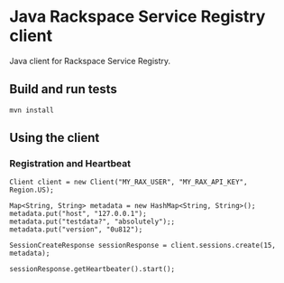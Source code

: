 # Java Rackspace Service Registry client

Java client for Rackspace Service Registry.

## Build and run tests

	mvn install

## Using the client

### Registration and Heartbeat

    Client client = new Client("MY_RAX_USER", "MY_RAX_API_KEY", Region.US);
    
    Map<String, String> metadata = new HashMap<String, String>();
    metadata.put("host", "127.0.0.1");
    metadata.put("testdata?", "absolutely");;
    metadata.put("version", "0u812");

    SessionCreateResponse sessionResponse = client.sessions.create(15, metadata);
    
    sessionResponse.getHeartbeater().start();